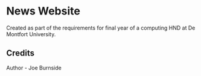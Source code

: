 # News Website

Created as part of the requirements for final year of a computing HND at De Montfort University.


## Credits

Author - Joe Burnside
